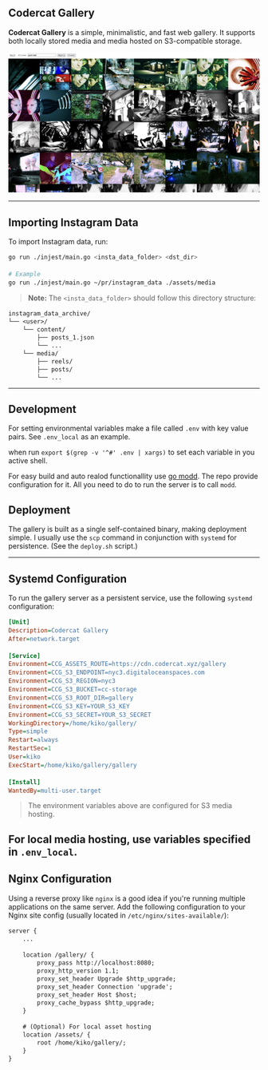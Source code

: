 ## Codercat Gallery

**Codercat Gallery** is a simple, minimalistic, and fast web gallery. It supports both locally stored media and media hosted on S3-compatible storage.

![Gallary View](gallery_preview_01.jpg)

---

## Importing Instagram Data

To import Instagram data, run:

```bash
go run ./injest/main.go <insta_data_folder> <dst_dir>

# Example
go run ./injest/main.go ~/pr/instagram_data ./assets/media
```

> **Note:** The `<insta_data_folder>` should follow this directory structure:

```
instagram_data_archive/
└── <user>/
    └── content/
        ├── posts_1.json
        └── ...
    └── media/
        ├── reels/
        ├── posts/
        └── ...
```

---

## Development

For setting environmental variables make a file called `.env` with key value pairs. See `.env_local` as an example.

when run `export $(grep -v '^#' .env | xargs)` to set each variable in you active shell.

For easy build and auto realod functionallity use [go modd](https://github.com/cortesi/modd). The repo provide configuration for it. All you need to do to run the server is to call `modd`.

## Deployment

The gallery is built as a single self-contained binary, making deployment simple. I usually use the `scp` command in conjunction with `systemd` for persistence. (See the `deploy.sh` script.)

---

## Systemd Configuration

To run the gallery server as a persistent service, use the following `systemd` configuration:

```ini
[Unit]
Description=Codercat Gallery
After=network.target

[Service]
Environment=CCG_ASSETS_ROUTE=https://cdn.codercat.xyz/gallery
Environment=CCG_S3_ENDPOINT=nyc3.digitaloceanspaces.com
Environment=CCG_S3_REGION=nyc3
Environment=CCG_S3_BUCKET=cc-storage
Environment=CCG_S3_ROOT_DIR=gallery
Environment=CCG_S3_KEY=YOUR_S3_KEY
Environment=CCG_S3_SECRET=YOUR_S3_SECRET
WorkingDirectory=/home/kiko/gallery/
Type=simple
Restart=always
RestartSec=1
User=kiko
ExecStart=/home/kiko/gallery/gallery

[Install]
WantedBy=multi-user.target
```

> The environment variables above are configured for S3 media hosting.

For **local media hosting**, use variables specified in `.env_local`.
---

## Nginx Configuration

Using a reverse proxy like `nginx` is a good idea if you're running multiple applications on the same server. Add the following configuration to your Nginx site config (usually located in `/etc/nginx/sites-available/`):

```nginx
server {
    ...

    location /gallery/ {
        proxy_pass http://localhost:8080;
        proxy_http_version 1.1;
        proxy_set_header Upgrade $http_upgrade;
        proxy_set_header Connection 'upgrade';
        proxy_set_header Host $host;
        proxy_cache_bypass $http_upgrade;
    }

    # (Optional) For local asset hosting
    location /assets/ {
        root /home/kiko/gallery/;
    }
}
```